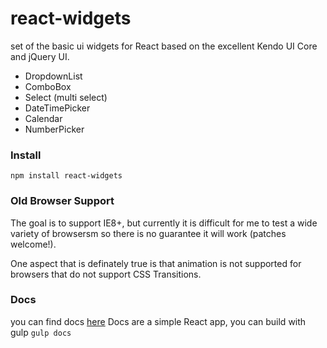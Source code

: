 react-widgets
=============

set of the basic ui widgets for React based on the excellent Kendo UI Core and jQuery UI.

- DropdownList
- ComboBox
- Select (multi select)
- DateTimePicker
- Calendar 
- NumberPicker 

### Install

`npm install react-widgets`

### Old Browser Support

The goal is to support IE8+, but currently it is difficult for me to test a wide variety of browsersm so there is no guarantee 
it will work (patches welcome!).

One aspect that is definately true is that animation is not supported for browsers that do not support CSS Transitions.

### Docs

you can find docs [here](http://theporchrat.github.io/react-widgets/docs/)
Docs are a simple React app, you can build with gulp `gulp docs`